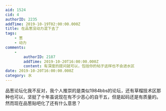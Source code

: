 ```yaml
---
aid: 1524
cid: 4
authorID: 2235
addTime: 2019-10-19T02:00:00.000Z
title: 在品葱没动力混下去了
tags:
    - 葱
    - 动力
comments:
    -
        authorID: 2187
        addTime: 2019-10-20T16:00:00.000Z
        content: 有深度的提问就可以，包括你的帖子这样也不会进水区
date: 2019-10-20T16:00:00.000Z
category: 水
---
```


品葱论坛化我不反对，我个人推崇的是类似1984bbs的论坛，还有草榴技术区那种也可以，坚挺了十年虽说现在有不少恶心的自干五，但是起码还是有质量的。 然而现在品葱贴吧化了还有什么意思？

